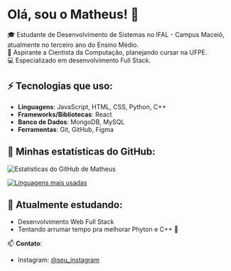 # Olá, sou o Matheus! 👋

🎓 Estudante de Desenvolvimento de Sistemas no IFAL - Campus Maceió, atualmente no terceiro ano do Ensino Médio.  
🎯 Aspirante a Cientista da Computação, planejando cursar na UFPE.  
💻 Especializado em desenvolvimento Full Stack.  

## ⚡ Tecnologias que uso:

- **Linguagens**: JavaScript, HTML, CSS, Python, C++
- **Frameworks/Bibliotecas**: React
- **Banco de Dados**: MongoDB, MySQL
- **Ferramentas**: Git, GitHub, Figma

## 🚀 Minhas estatísticas do GitHub:

![Estatísticas do GitHub de Matheus](https://github-readme-stats.vercel.app/api?username=SEU_USUARIO&show_icons=true&theme=transparent&locale=pt-br)

[![Linguagens mais usadas](https://github-readme-stats.vercel.app/api/top-langs/?username=SEU_USUARIO&layout=compact&theme=transparent&locale=pt-br)](https://github.com/anuraghazra/github-readme-stats)

## 🌱 Atualmente estudando:

- Desenvolvimento Web Full Stack
- Tentando arrumar tempo pra melhorar Phyton e C++ 🥲

📫 **Contato**: 
- Instagram: [@seu_instagram](https://www.instagram.com/seu_instagram)
